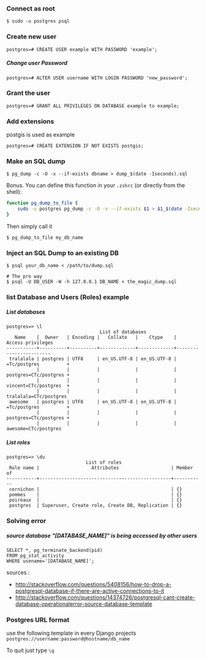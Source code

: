 ### Connect as root

```console
$ sudo -u postgres psql
```

### Create new user
```console
postgres=# CREATE USER example WITH PASSWORD 'example';
```

##### Change user Password
```console
postgres=# ALTER USER username WITH LOGIN PASSWORD 'new_password';
```

### Grant the user
```console
postgres=# GRANT ALL PRIVILEGES ON DATABASE example to example;
```

### Add extensions
postgis is used as example

```console
postgres=# CREATE EXTENSION IF NOT EXISTS postgis;
```

### Make an SQL dump
```console
$ pg_dump -c -O -x --if-exists dbname > dump_$(date -Iseconds).sql
```

Bonus. You can define this function in your `.zshrc` (or directly from the shell):

```bash
function pg_dump_to_file {
    sudo -u postgres pg_dump -c -O -x --if-exists $1 > $1_$(date -Iseconds).sql
}
```

Then simply call it

```console
$ pg_dump_to_file my_db_name
```

### Inject an SQL Dump to an existing DB
```console
$ psql your_db_name < /path/to/dump.sql

# The pro way
$ psql -U DB_USER -W -h 127.0.0.1 DB_NAME < the_magic_dump.sql
```

### list Database and Users (Roles) example

##### List databases 

```console
postgres=> \l
                                  List of databases
   Name    |  Owner   | Encoding |   Collate   |    Ctype    |   Access privileges    
-----------+----------+----------+-------------+-------------+------------------------
 tralalala | postgres | UTF8     | en_US.UTF-8 | en_US.UTF-8 | =Tc/postgres          +
           |          |          |             |             | postgres=CTc/postgres +
           |          |          |             |             | vincent=CTc/postgres  +
           |          |          |             |             | tralalala=CTc/postgres
 awesome   | postgres | UTF8     | en_US.UTF-8 | en_US.UTF-8 | =Tc/postgres          +
           |          |          |             |             | postgres=CTc/postgres +
           |          |          |             |             | awesome=CTc/postgres

```

##### List roles
```console
postgres=> \du
                             List of roles
 Role name |                   Attributes                   | Member of 
-----------+------------------------------------------------+-----------
 cornichon |                                                | {}
 pommes    |                                                | {}
 poireaux  |                                                | {}
 postgres  | Superuser, Create role, Create DB, Replication | {}

```

### Solving error
##### source database "[DATABASE_NAME]" is being accessed by other users
```console
SELECT *, pg_terminate_backend(pid) 
FROM pg_stat_activity 
WHERE usename='[DATABASE_NAME]';
```

sources :
 - http://stackoverflow.com/questions/5408156/how-to-drop-a-postgresql-database-if-there-are-active-connections-to-it
 - http://stackoverflow.com/questions/14374726/postgresql-cant-create-database-operationalerror-source-database-template

### Postgres URL format
use the following template in every Django projects `postgres://username:password@hostname/db_name`

To quit just type `\q`
